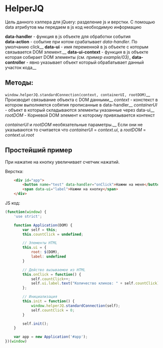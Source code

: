 # HelperJQ

Цель данного хэлпера для jQuery: разделение js и верстки.
С помощью data атрибутов мы передаем в js код необходимую информацию

**data-handler** - функция в js объекте для обработки события <br />
**data-action** - событие при котом срабатывает _data-handler_. По умолчанию click__
**data-ui** - имя переменной в js объекте с которым связывается DOM элемент.__
**data-ui-context** - функция в js объекте которая собирает DOM элементы _(см. пример example/03)__
**data-controller** - явно указывает объект который обрабатывает данный участок кода__

Методы:
----------

`window.helperJQ.standardConnection(context, containerUI, rootDOM)`__
Производит связывание объекта с DOM данными__
_context_ - констекст в котором выполняется собятия прописанные в data-handler__
_containerUI_ - объект в который складываются элементы указанные через data-ui__
_rootDOM_ - Корневой DOM элемент к которому привязывается контекст

_containerUI_ и _rootDOM_ необязательные параметры.__
Если они не указываются то считается что _containerUI_ = _context.ui_, а _rootDOM_ = _context.ui.root_

Простейший пример
----------
При нажатие на кнопку увеличивает счетчик нажатий.

Верстка:

```HTML
    <div id="app">
        <button name="test" data-handler="onClick">Нажми на меня</button>
        <span data-ui="label">Нажми на кнопку</span>
    </div>
```

JS код:

```js
(function(window) {
    'use strict';

    function Application(DOM) {
        var self = this;
        this.countClick = undefined;

        // Элементы HTML
        this.ui = {
            root: $(DOM),
            label: undefined
        }

        // Действо вызываемое из HTML
        this.onClick = function() {
            self.countClick++;
            self.ui.label.text("Количество кликов: " + self.countClick);
        };

        // Инициализация
        this.init = function() {
            window.helperJQ.standardConnection(self);
            self.countClick = 0;
        }

        self.init();
    }

    var app = new Application('#app');
})(window)
```
